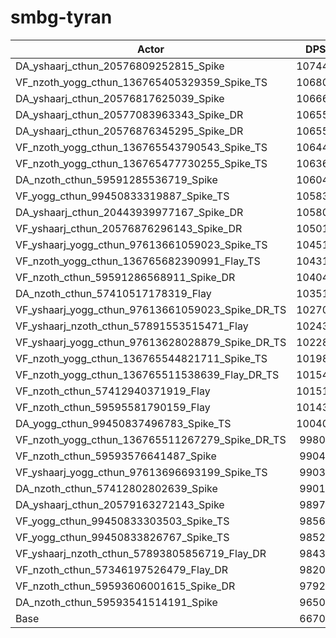 # smbg-tyran
| Actor | DPS | Increase |
|---|:---:|:---:|
|DA_yshaarj_cthun_20576809252815_Spike|107446|61.07%|
|VF_nzoth_yogg_cthun_136765405329359_Spike_TS|106802|60.10%|
|DA_yshaarj_cthun_20576817625039_Spike|106664|59.90%|
|DA_yshaarj_cthun_20577083963343_Spike_DR|106556|59.73%|
|DA_yshaarj_cthun_20576876345295_Spike_DR|106554|59.73%|
|VF_nzoth_yogg_cthun_136765543790543_Spike_TS|106444|59.57%|
|VF_nzoth_yogg_cthun_136765477730255_Spike_TS|106365|59.45%|
|DA_nzoth_cthun_59591285536719_Spike|106049|58.97%|
|VF_yogg_cthun_99450833319887_Spike_TS|105830|58.65%|
|DA_yshaarj_cthun_20443939977167_Spike_DR|105800|58.60%|
|VF_yshaarj_cthun_20576876296143_Spike_DR|105018|57.43%|
|VF_yshaarj_yogg_cthun_97613661059023_Spike_TS|104513|56.67%|
|VF_nzoth_yogg_cthun_136765682390991_Flay_TS|104318|56.38%|
|VF_nzoth_cthun_59591286568911_Spike_DR|104044|55.97%|
|DA_nzoth_cthun_57410517178319_Flay|103513|55.17%|
|VF_yshaarj_yogg_cthun_97613661059023_Spike_DR_TS|102700|53.95%|
|VF_yshaarj_nzoth_cthun_57891553515471_Flay|102431|53.55%|
|VF_yshaarj_yogg_cthun_97613628028879_Spike_DR_TS|102281|53.33%|
|VF_nzoth_yogg_cthun_136765544821711_Spike_TS|101988|52.89%|
|VF_nzoth_yogg_cthun_136765511538639_Flay_DR_TS|101543|52.22%|
|VF_nzoth_cthun_57412940371919_Flay|101512|52.17%|
|VF_nzoth_cthun_59595581790159_Flay|101435|52.06%|
|DA_yogg_cthun_99450837496783_Spike_TS|100407|50.52%|
|VF_nzoth_yogg_cthun_136765511267279_Spike_DR_TS|99801|49.61%|
|VF_nzoth_cthun_59593576641487_Spike|99047|48.48%|
|VF_yshaarj_yogg_cthun_97613696693199_Spike_TS|99037|48.46%|
|DA_nzoth_cthun_57412802802639_Spike|99014|48.43%|
|DA_yshaarj_cthun_20579163272143_Spike|98975|48.37%|
|VF_yogg_cthun_99450833303503_Spike_TS|98562|47.75%|
|VF_yogg_cthun_99450833826767_Spike_TS|98526|47.70%|
|VF_yshaarj_nzoth_cthun_57893805856719_Flay_DR|98438|47.57%|
|VF_nzoth_cthun_57346197526479_Flay_DR|98207|47.22%|
|VF_nzoth_cthun_59593606001615_Spike_DR|97923|46.79%|
|DA_nzoth_cthun_59593541514191_Spike|96505|44.67%|
|Base|66708|0.00%|

